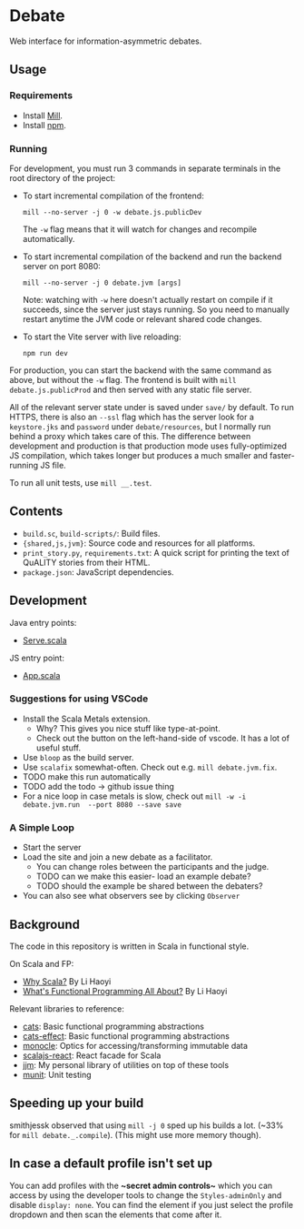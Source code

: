 # Debate
Web interface for information-asymmetric debates.

## Usage

### Requirements
* Install [Mill](https://com-lihaoyi.github.io/mill/mill/Intro_to_Mill.html).
* Install [npm](https://docs.npmjs.com/downloading-and-installing-node-js-and-npm).

### Running

For development, you must run 3 commands in separate terminals in the root directory of the project:
- To start incremental compilation of the frontend:
  ```
  mill --no-server -j 0 -w debate.js.publicDev
  ```
  The `-w` flag means that it will watch for changes and recompile automatically.

- To start incremental compilation of the backend and run the backend server on port 8080:
  ```
  mill --no-server -j 0 debate.jvm [args]
  ```
  Note: watching with `-w` here doesn't actually restart on compile if it succeeds, since the server
  just stays running. So you need to manually restart anytime the JVM code or relevant shared code
  changes.

- To start the Vite server with live reloading:
  ```
  npm run dev
  ```

For production, you can start the backend with the same command as above, but without the `-w` flag.
The frontend is built with `mill debate.js.publicProd` and then served with any static file server.

All of the relevant server state under is saved under `save/` by default.
To run HTTPS, there is also an `--ssl` flag which has the server look for a `keystore.jks` and
`password` under `debate/resources`, but I normally run behind a proxy which takes care of this.
The difference between development and production is that production mode uses fully-optimized JS
compilation, which takes longer but produces a much smaller and faster-running JS file.

To run all unit tests, use `mill __.test`.

## Contents

* `build.sc`, `build-scripts/`: Build files.
* `{shared,js,jvm}`: Source code and resources for all platforms.
* `print_story.py`, `requirements.txt`: A quick script for printing the text of QuALITY stories from
  their HTML.
* `package.json`: JavaScript dependencies.

## Development

Java entry points:
* [Serve.scala](debate/src-jvm/Serve.scala)

JS entry point:
* [App.scala](debate/src-js/App.scala)

### Suggestions for using VSCode

- Install the Scala Metals extension.
  - Why? This gives you nice stuff like type-at-point.
  - Check out the button on the left-hand-side of vscode. It has a lot of useful stuff.
- Use `bloop` as the build server.
- Use `scalafix` somewhat-often. Check out e.g. `mill debate.jvm.fix`.
 - TODO make this run automatically
 - TODO add the todo -> github issue thing
- For a nice loop in case metals is slow, check out `mill -w -i debate.jvm.run  --port 8080 --save save`

### A Simple Loop

- Start the server
- Load the site and join a new debate as a facilitator.
  - You can change roles between the participants and the judge.
  - TODO can we make this easier- load an example debate?
  - TODO should the example be shared between the debaters?
- You can also see what observers see by clicking `Observer`

## Background

The code in this repository is written in Scala in functional style.

On Scala and FP:
* [Why Scala?](http://www.lihaoyi.com/post/FromFirstPrinciplesWhyScala.html) By Li Haoyi
* [What's Functional Programming All About?](https://www.lihaoyi.com/post/WhatsFunctionalProgrammingAllAbout.html) By Li Haoyi

Relevant libraries to reference:
* [cats](https://typelevel.org/cats/): Basic functional programming abstractions
* [cats-effect](https://typelevel.org/cats-effect/): Basic functional programming abstractions
* [monocle](https://www.optics.dev/Monocle/): Optics for accessing/transforming immutable data
* [scalajs-react](https://github.com/japgolly/scalajs-react): React facade for Scala
* [jjm](https://github.com/julianmichael/jjm): My personal library of utilities on top of these tools
* [munit](https://scalameta.org/munit/): Unit testing

## Speeding up your build

smithjessk observed that using `mill -j 0` sped up his builds a lot. (~33% for `mill debate._.compile`).
(This might use more memory though).

## In case a default profile isn't set up

You can add profiles with the **~secret admin controls~** which you can access by using the developer tools to change the `Styles-adminOnly` and disable `display: none`. You can find the element if you just select the profile dropdown and then scan the elements that come after it.
